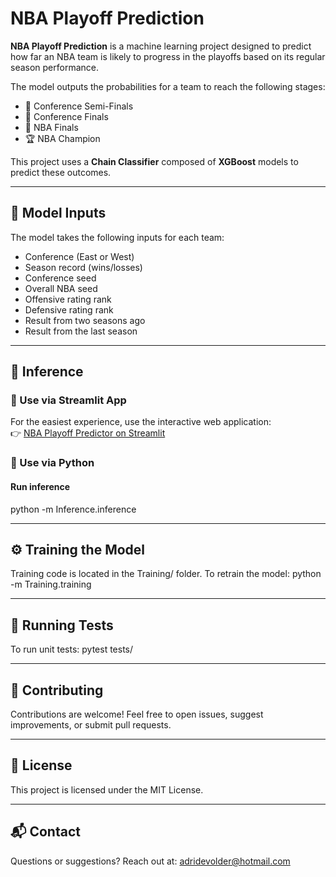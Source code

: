 # NBA Playoff Prediction

**NBA Playoff Prediction** is a machine learning project designed to predict how far an NBA team is likely to progress in the playoffs based on its regular season performance.

The model outputs the probabilities for a team to reach the following stages:
- 🏀 Conference Semi-Finals  
- 🏀 Conference Finals  
- 🏀 NBA Finals  
- 🏆 NBA Champion

This project uses a **Chain Classifier** composed of **XGBoost** models to predict these outcomes.

---
## 🧠 Model Inputs

The model takes the following inputs for each team:
- Conference (East or West)
- Season record (wins/losses)
- Conference seed
- Overall NBA seed
- Offensive rating rank
- Defensive rating rank
- Result from two seasons ago
- Result from the last season

---

## 🚀 Inference

### 🔗 Use via Streamlit App  
For the easiest experience, use the interactive web application:  
👉 [NBA Playoff Predictor on Streamlit](https://nbaplayoff-prediction.streamlit.app/)

### 🐍 Use via Python
#### Run inference
python -m Inference.inference

---

## ⚙️ Training the Model
Training code is located in the Training/ folder. To retrain the model:
python -m Training.training

---

## 🧪 Running Tests
To run unit tests:
pytest tests/

---

## 🤝 Contributing
Contributions are welcome!
Feel free to open issues, suggest improvements, or submit pull requests.

---

## 📄 License
This project is licensed under the MIT License.

---

## 📬 Contact
Questions or suggestions?
Reach out at: adridevolder@hotmail.com

